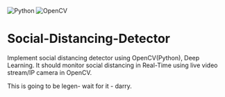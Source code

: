
<img alt="Python" src="https://img.shields.io/badge/python-%2314354C.svg?style=for-the-badge&logo=python&logoColor=white"/> <img alt="OpenCV" src="https://img.shields.io/badge/opencv-%23white.svg?style=for-the-badge&logo=opencv&logoColor=white"/>

# Social-Distancing-Detector

Implement social distancing detector using OpenCV(Python), Deep Learning. It should monitor social distancing in Real-Time using live video stream/IP camera in OpenCV.

This is going to be legen- wait for it - darry.
